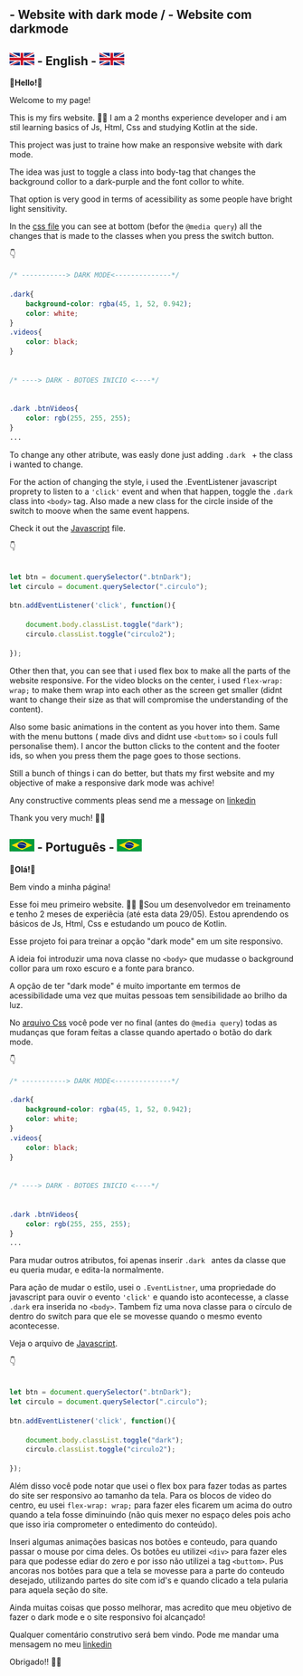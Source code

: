 ## - Website with dark mode / - Website com darkmode

## ![](images/uk-ico.jpg) - English - ![](images/uk-ico.jpg)

🌟**Hello!**🌟 

Welcome to my page! 

This is my firs website. 👨‍🎓 I am a 2 months experience developer and i am stil learning basics of Js, Html, Css and studying Kotlin at the side. 

This project was just to traine how make an responsive website with dark mode.

The idea was just to toggle a class into body-tag that changes the background collor to a dark-purple and the font collor to white.

That option is very good in terms of acessibility as some people have bright light sensitivity. 

In the [css file](styles/style.css) you can see at bottom (befor the ``` @media query ```) all the changes that is made to the classes when you press the switch button. 

👇

```css
/* -----------> DARK MODE<--------------*/

.dark{
    background-color: rgba(45, 1, 52, 0.942);
    color: white;
}
.videos{
    color: black;
}


/* ----> DARK - BOTOES INICIO <----*/


.dark .btnVideos{
    color: rgb(255, 255, 255);
}
...
```

To change any other atribute, was easly done just adding ```.dark ``` + the class i wanted to change.

For the action of changing the style, i used the .EventListener javascript proprety to listen to a ```'click'``` event and when that happen, toggle the ```.dark``` class into ```<body>``` tag. Also made a new class for the circle inside of the switch to moove when the same event happens. 

Check it out the [Javascript](script.js) file.

👇

```js

let btn = document.querySelector(".btnDark");
let circulo = document.querySelector(".circulo");

btn.addEventListener('click', function(){

    document.body.classList.toggle("dark");
    circulo.classList.toggle("circulo2");

});
```

Other then that, you can see that i used flex box to make all the parts of the website responsive. For the video blocks on the center, i used ```flex-wrap: wrap;``` to make them wrap into each other as the screen get smaller (didnt want to change their size as that will compromise the understanding of the content).

Also some basic animations in the content as you hover into them. Same with the menu buttons ( made divs and didnt use ```<buttom>``` so i couls full personalise them). I ancor the button clicks to the content and the footer ids, so when you press them the page goes to those sections.

Still a bunch of things i can do better, but thats my first website and my objective of make a responsive dark mode was achive! 

Any constructive comments pleas send me a message on [linkedin](https://www.linkedin.com/in/paulo-rafael-faria-dos-santos-a2ba65235/)

Thank you very much! 👋🙂

## ![](images/br-ico.jpg) - Português - ![](images/br-ico.jpg)

🌟**Olá!**🌟

 Bem vindo a minha página! 

Esse foi meu primeiro website. 👨‍🎓 🌟Sou um desenvolvedor em treinamento e tenho 2 meses de experiêcia (até esta data 29/05). Estou aprendendo os básicos de Js, Html, Css e estudando um pouco de Kotlin.

Esse projeto foi para treinar a opção "dark mode" em um site responsivo. 

A ideia foi introduzir uma nova classe no ```<body>``` que mudasse o background collor para um roxo escuro e a fonte para branco.

A opção de ter "dark mode" é muito importante em termos de acessibilidade uma vez que muitas pessoas tem sensibilidade ao brilho da luz. 

No [arquivo Css](styles/style.css) você pode ver no final (antes do ``` @media query ```) todas as mudanças que foram feitas a classe quando apertado o botão do dark mode.

👇

```css
/* -----------> DARK MODE<--------------*/

.dark{
    background-color: rgba(45, 1, 52, 0.942);
    color: white;
}
.videos{
    color: black;
}


/* ----> DARK - BOTOES INICIO <----*/


.dark .btnVideos{
    color: rgb(255, 255, 255);
}
...
```

Para mudar outros atributos, foi apenas inserir ```.dark ``` antes da classe que eu queria mudar, e edita-la normalmente.

Para ação de mudar o estilo, usei o ```.EventListner```, uma propriedade do javascript para ouvir o evento ```'click'``` e quando isto acontecesse, a classe ```.dark``` era inserida no ```<body>```. Tambem fiz uma nova classe para o círculo de dentro do switch para que ele se movesse quando o mesmo evento acontecesse. 

Veja o arquivo de [Javascript](script.js).

👇

```js

let btn = document.querySelector(".btnDark");
let circulo = document.querySelector(".circulo");

btn.addEventListener('click', function(){

    document.body.classList.toggle("dark");
    circulo.classList.toggle("circulo2");

});
```

Além disso você pode notar que usei o flex box para fazer todas as partes do site ser responsivo ao tamanho da tela. Para os blocos de video do centro, eu usei ```flex-wrap: wrap;``` para fazer eles ficarem um acima do outro quando a tela fosse diminuindo (não quis mexer no espaço deles pois acho que isso iria comprometer o entedimento do conteúdo).

Inseri algumas animações basicas nos botões e conteudo, para quando passar o mouse por cima deles. Os botões eu utilizei ```<div>``` para fazer eles para que podesse ediar do zero e por isso não utilizei a tag ```<buttom>```. Pus ancoras nos botões para que a tela se movesse para a parte do conteudo desejado, utilizando partes do site com id's e quando clicado a tela pularia para aquela seção do site. 

Ainda muitas coisas que posso melhorar, mas acredito que meu objetivo de fazer o dark mode e o site responsivo foi alcançado! 

Qualquer comentário construtivo será bem vindo. Pode me mandar uma mensagem no meu [linkedin](https://www.linkedin.com/in/paulo-rafael-faria-dos-santos-a2ba65235/)

Obrigado!! 👋🙂